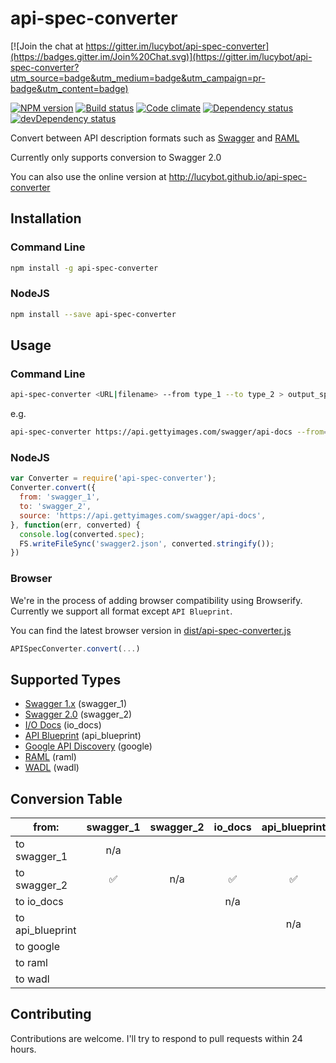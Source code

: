 # api-spec-converter

[![Join the chat at https://gitter.im/lucybot/api-spec-converter](https://badges.gitter.im/Join%20Chat.svg)](https://gitter.im/lucybot/api-spec-converter?utm_source=badge&utm_medium=badge&utm_campaign=pr-badge&utm_content=badge)

[![NPM version][npm-image]][npm-link]
[![Build status][travis-image]][travis-link]
[![Code climate][climate-image]][climate-link]
[![Dependency status][deps-image]][deps-link]
[![devDependency status][devdeps-image]][devdeps-link]

Convert between API description formats such as [Swagger](http://swagger.io/) and [RAML](http://raml.org/)

Currently only supports conversion to Swagger 2.0

You can also use the online version at http://lucybot.github.io/api-spec-converter

## Installation

### Command Line
```bash
npm install -g api-spec-converter
```

### NodeJS
```bash
npm install --save api-spec-converter
```

## Usage

### Command Line
```bash
api-spec-converter <URL|filename> --from type_1 --to type_2 > output_spec
```
e.g.
```bash
api-spec-converter https://api.gettyimages.com/swagger/api-docs --from=swagger_1 --to=swagger_2 > swagger.json
```

### NodeJS
```js
var Converter = require('api-spec-converter');
Converter.convert({
  from: 'swagger_1',
  to: 'swagger_2',
  source: 'https://api.gettyimages.com/swagger/api-docs',
}, function(err, converted) {
  console.log(converted.spec);
  FS.writeFileSync('swagger2.json', converted.stringify());
})
```

### Browser
We're in the process of adding browser compatibility using Browserify. Currently we support all format except `API Blueprint`.

You can find the latest browser version in [dist/api-spec-converter.js](dist/api-spec-converter.js)

```js
APISpecConverter.convert(...)
```

## Supported Types

* [Swagger 1.x](https://github.com/swagger-api/swagger-spec/blob/master/versions/1.2.md) (swagger_1)
* [Swagger 2.0](https://github.com/swagger-api/swagger-spec/blob/master/versions/2.0.md) (swagger_2)
* [I/O Docs](https://github.com/mashery/iodocs) (io_docs)
* [API Blueprint](https://github.com/apiaryio/api-blueprint/blob/master/API%20Blueprint%20Specification.md) (api_blueprint)
* [Google API Discovery](https://developers.google.com/discovery/v1/reference/apis) (google)
* [RAML](http://raml.org/spec.html) (raml)
* [WADL](http://www.w3.org/Submission/wadl/) (wadl)


## Conversion Table

|from:             |swagger_1|swagger_2|io_docs|api_blueprint|google|raml|wadl|
-------------------|:-------:|:-------:|:-----:|:-----------:|:----:|:--:|:--:|
|to swagger_1      |  n/a    |         |       |             |      |    |    |
|to swagger_2      | :white_check_mark: |    n/a  | :white_check_mark: | :white_check_mark: | :white_check_mark: | :white_check_mark: | :white_check_mark: |
|to io_docs        |         |         |  n/a  |             |      |    |    |
|to api_blueprint  |         |         |       |    n/a      |      |    |    |
|to google         |         |         |       |             |  n/a |    |    |
|to raml           |         |         |       |             |      | n/a|    |
|to wadl           |         |         |       |             |      |    | n/a|

## Contributing
Contributions are welcome. I'll try to respond to pull requests within 24 hours.

[npm-image]: https://img.shields.io/npm/v/api-spec-converter.svg
[npm-link]: https://npmjs.org/package/api-spec-converter
[travis-image]: https://img.shields.io/travis/lucybot/api-spec-converter.svg
[travis-link]: https://travis-ci.org/lucybot/api-spec-converter
[climate-image]: https://img.shields.io/codeclimate/github/lucybot/api-spec-converter.svg
[climate-link]: https://codeclimate.com/github/lucybot/api-spec-converter
[deps-image]: https://img.shields.io/david/lucybot/api-spec-converter.svg
[deps-link]: https://david-dm.org/lucybot/api-spec-converter
[devdeps-image]: https://img.shields.io/david/dev/lucybot/api-spec-converter.svg
[devdeps-link]: https://david-dm.org/lucybot/api-spec-converter#info=devDependencies
